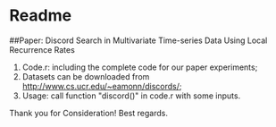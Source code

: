Readme
===
##Paper: Discord Search in Multivariate Time-series Data Using Local Recurrence Rates

1. Code.r: including the complete code for our paper experiments;
2. Datasets can be downloaded from http://www.cs.ucr.edu/~eamonn/discords/;
3. Usage: call function "discord()" in code.r with some inputs.



Thank you for Consideration!
Best regards.
